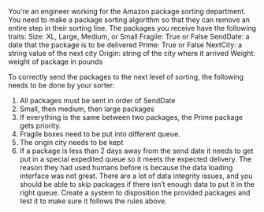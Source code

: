 You’re an engineer working for the Amazon package sorting department. You need to make a package sorting algorithm so that they can remove an entire step in their sorting line. 
The packages you receive have the following traits:
Size: XL, Large, Medium, or Small
Fragile: True or False
SendDate: a date that the package is to be delivered
Prime: True or False
NextCity: a string value of the next city
Origin: string of the city where it arrived
Weight: weight of package in pounds

To correctly send the packages to the next level of sorting, the following needs to be done by your sorter:
1.	All packages must be sent in order of SendDate
2.	Small, then medium, then large packages
3.	If everything is the same between two packages, the Prime package gets priority.
4.	Fragile boxes need to be put into different queue.
5.	The origin city needs to be kept
6.	If a package is less than 2 days away from the send date it needs to get put in a special expedited queue so it meets the expected delivery.
The reason they had used humans before is because the data loading interface was not great. There are a lot of data integrity issues, and you should be able to skip packages if there isn’t enough data to put it in the right queue. Create a system to disposition the provided packages and test it to make sure it follows the rules above.

